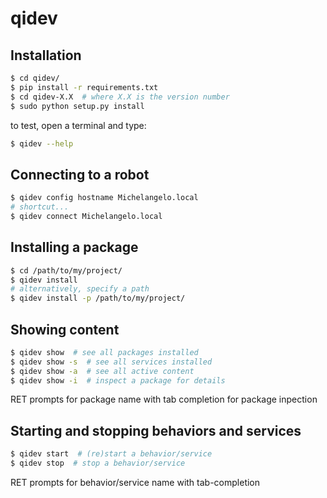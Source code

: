 # qidev


## Installation
```sh
$ cd qidev/
$ pip install -r requirements.txt
$ cd qidev-X.X  # where X.X is the version number
$ sudo python setup.py install
```
to test, open a terminal and type:
```sh
$ qidev --help
``` 

## Connecting to a robot
```sh
$ qidev config hostname Michelangelo.local
# shortcut...
$ qidev connect Michelangelo.local
```

## Installing a package
```sh
$ cd /path/to/my/project/ 
$ qidev install
# alternatively, specify a path
$ qidev install -p /path/to/my/project/
```

## Showing content
```sh
$ qidev show  # see all packages installed
$ qidev show -s  # see all services installed
$ qidev show -a  # see all active content
$ qidev show -i  # inspect a package for details
```
RET prompts for package name with tab completion for package inpection

## Starting and stopping behaviors and services
```sh
$ qidev start  # (re)start a behavior/service  
$ qidev stop  # stop a behavior/service
```
RET prompts for behavior/service name with tab-completion

